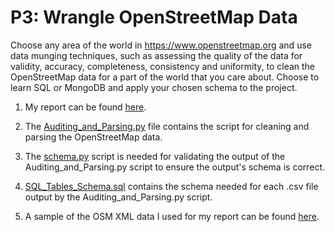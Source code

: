 # P3: Wrangle OpenStreetMap Data
Choose any area of the world in https://www.openstreetmap.org and use data munging techniques, such as assessing the quality of the data for validity, accuracy, completeness, consistency and uniformity, to clean the OpenStreetMap data for a part of the world that you care about. Choose to learn SQL or MongoDB and apply your chosen schema to the project.

1. My report can be found [here](https://github.com/moemalik/udacity-data-analyst-nanodegree/blob/master/P3%20Wrangle%20OpenStreetMap%20Data/P3%20-%20Wrangle%20OpenStreetMap%20Data.ipynb).

2. The [Auditing_and_Parsing.py](https://github.com/moemalik/udacity-data-analyst-nanodegree/blob/master/P3%20Wrangle%20OpenStreetMap%20Data/Auditing_and_Parsing.py) file contains the script for cleaning and parsing the OpenStreetMap data. 

3. The [schema.py](https://github.com/moemalik/udacity-data-analyst-nanodegree/blob/master/P3%20Wrangle%20OpenStreetMap%20Data/schema.py) script is needed for validating the output of the Auditing_and_Parsing.py script to ensure the output's schema is correct.

4. [SQL_Tables_Schema.sql](https://github.com/moemalik/udacity-data-analyst-nanodegree/blob/master/P3%20Wrangle%20OpenStreetMap%20Data/SQL_Tables_Schema.sql) contains the schema needed for each .csv file output by the Auditing_and_Parsing.py script.

5. A sample of the OSM XML data I used for my report can be found [here](https://github.com/moemalik/udacity-data-analyst-nanodegree/blob/master/P3%20Wrangle%20OpenStreetMap%20Data/beach-cities_los-angeles_california_sample.osm).
